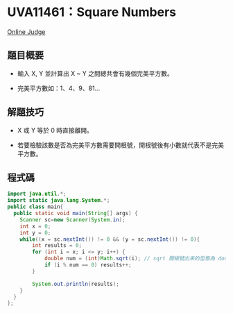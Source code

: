 # UVA11461：Square Numbers

[Online Judge](https://onlinejudge.org/index.php?option=com_onlinejudge&Itemid=8&category=24&page=show_problem&problem=2456)

## 題目概要

- 輸入 X, Y 並計算出 X ~ Y 之間總共會有幾個完美平方數。

- 完美平方數如：1、4、9、81...

## 解題技巧

- X 或 Y 等於 0 時直接離開。

- 若要檢驗該數是否為完美平方數需要開根號，開根號後有小數就代表不是完美平方數。

## 程式碼

```java
import java.util.*;
import static java.lang.System.*;
public class main{
  public static void main(String[] args) {
    Scanner sc=new Scanner(System.in);
    int x = 0;
    int y = 0;
    while((x = sc.nextInt()) != 0 && (y = sc.nextInt()) != 0){
        int results = 0;
        for (int i = x; i <= y; i++) {
            double num = (int)Math.sqrt(i); // sqrt 開根號出來的型態為 double
            if (i % num == 0) results++;
        }

        System.out.println(results);
    }
  }
};
```

